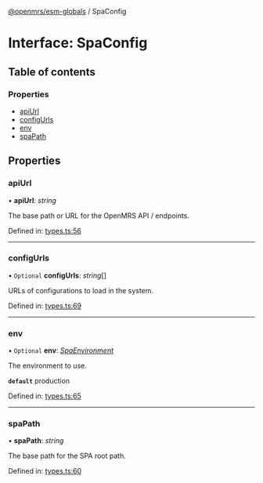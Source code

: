 [@openmrs/esm-globals](../API.md) / SpaConfig

# Interface: SpaConfig

## Table of contents

### Properties

- [apiUrl](spaconfig.md#apiurl)
- [configUrls](spaconfig.md#configurls)
- [env](spaconfig.md#env)
- [spaPath](spaconfig.md#spapath)

## Properties

### apiUrl

• **apiUrl**: *string*

The base path or URL for the OpenMRS API / endpoints.

Defined in: [types.ts:56](https://github.com/openmrs/openmrs-esm-core/blob/master/packages/framework/esm-globals/src/types.ts#L56)

___

### configUrls

• `Optional` **configUrls**: *string*[]

URLs of configurations to load in the system.

Defined in: [types.ts:69](https://github.com/openmrs/openmrs-esm-core/blob/master/packages/framework/esm-globals/src/types.ts#L69)

___

### env

• `Optional` **env**: [*SpaEnvironment*](../API.md#spaenvironment)

The environment to use.

**`default`** production

Defined in: [types.ts:65](https://github.com/openmrs/openmrs-esm-core/blob/master/packages/framework/esm-globals/src/types.ts#L65)

___

### spaPath

• **spaPath**: *string*

The base path for the SPA root path.

Defined in: [types.ts:60](https://github.com/openmrs/openmrs-esm-core/blob/master/packages/framework/esm-globals/src/types.ts#L60)
